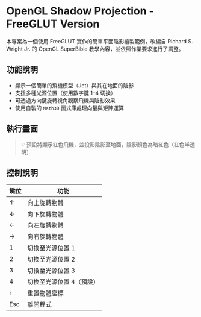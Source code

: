 # OpenGL Shadow Projection - FreeGLUT Version

本專案為一個使用 FreeGLUT 實作的簡單平面陰影繪製範例，改編自 Richard S. Wright Jr. 的 OpenGL SuperBible 教學內容，並依照作業要求進行了調整。

## 功能說明

- 顯示一個簡單的飛機模型（Jet）與其在地面的陰影
- 支援多種光源位置（使用數字鍵 1–4 切換）
- 可透過方向鍵旋轉視角觀察飛機與陰影效果
- 使用自製的 `Math3D` 函式庫處理向量與矩陣運算

## 執行畫面

> 💡 預設將顯示紅色飛機，並投影陰影至地面，陰影顏色為暗紅色（紅色半透明）

## 控制說明

| 鍵位 | 功能            |
|------|---------------|
| ↑    | 向上旋轉物體        |
| ↓    | 向下旋轉物體        |
| ←    | 向左旋轉物體        |
| →    | 向右旋轉物體        |
| 1    | 切換至光源位置 1     |
| 2    | 切換至光源位置 2     |
| 3    | 切換至光源位置 3     |
| 4    | 切換至光源位置 4（預設） |
| r | 重置物體座標        |
| Esc  | 離開程式          |